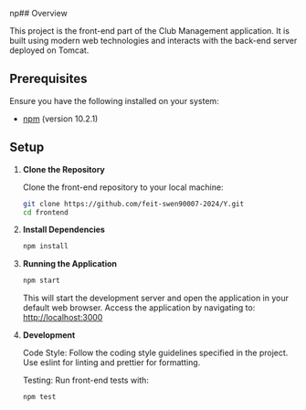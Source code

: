np## Overview

This project is the front-end part of the Club Management application. It is built using modern web technologies and interacts with the back-end server deployed on Tomcat.

## Prerequisites

Ensure you have the following installed on your system:

- [npm](https://www.npmjs.com/) (version 10.2.1)

## Setup

1. **Clone the Repository**

   Clone the front-end repository to your local machine:

   ```bash
   git clone https://github.com/feit-swen90007-2024/Y.git
   cd frontend
   ```

2. **Install Dependencies**
   ```bash
   npm install
   ```
3.  **Running the Application**
    ```bash
    npm start
    ```
    This will start the development server and open the application in your default web browser.
    Access the application by navigating to: [http://localhost:3000](http://localhost:3000)
4. **Development**

    Code Style: Follow the coding style guidelines specified in the project. Use eslint for linting and prettier for formatting.

    Testing: Run front-end tests with:
    ```bash
    npm test
    ```
   





